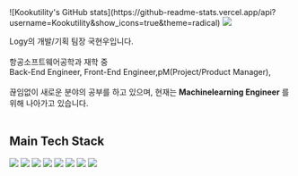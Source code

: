 <div>
![Kookutility's GitHub stats](https://github-readme-stats.vercel.app/api?username=Kookutility&show_icons=true&theme=radical)
  <a href="https://github.com/Kookutility" target="_blank"><img src="https://img.shields.io/badge/GitHub-6AD0C5.svg?style=flat-square&logo=GitHub&logoColor=black"/></a>
</div>


Logy의 개발/기획 팀장 국현우입니다.
<br><br>
항공소프트웨어공학과 재학 중
<br>
Back-End Engineer, Front-End Engineer,pM(Project/Product Manager), 
<br><br>
끊임없이 새로운 분야의 공부를 하고 있으며, 
현재는 **Machinelearning Engineer** 를 위해 나아가고 있습니다.
<br><br>


##  Main Tech Stack 
<div>
  <img src="https://img.shields.io/badge/Java-007396?style=for-the-badge&logo=java&logoColor=white">
  <img src="https://img.shields.io/badge/Python-3776AB?style=for-the-badge&logo=python&logoColor=white">
  <img src="https://img.shields.io/badge/Spring%20Boot-6DB33F?style=for-the-badge&logo=spring-boot&logoColor=white">
  <img src="https://img.shields.io/badge/tensorflow-FF6F00?style=for-the-badge&logo=tensorflow&logoColor=white">
  <img src="https://img.shields.io/badge/OpenCV-5C3EE8?style=for-the-badge&logo=opencv&logoColor=white">
  <img src="https://img.shields.io/badge/Linux-FCC624?style=for-the-badge&logo=linux&logoColor=black">
  <img src="https://img.shields.io/badge/MySQL-4479A1?style=for-the-badge&logo=mysql&logoColor=white">
  <img src="https://img.shields.io/badge/cplusplus-00599C?style=for-the-badge&logo=cplusplus&logoColor=black">
</div>
<br>
